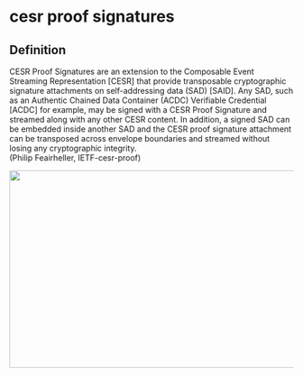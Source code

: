 # cesr proof signatures
## Definition
CESR Proof Signatures are an extension to the Composable Event Streaming Representation [CESR] that provide transposable cryptographic signature attachments on self-addressing data (SAD) [SAID]. Any SAD, such as an Authentic Chained Data Container (ACDC) Verifiable Credential [ACDC] for example, may be signed with a CESR Proof Signature and streamed along with any other CESR content. In addition, a signed SAD can be embedded inside another SAD and the CESR proof signature attachment can be transposed across envelope boundaries and streamed without losing any cryptographic integrity.   
(Philip Feairheller, IETF-cesr-proof)

<img src="https://hackmd.io/_uploads/ByxcPBQT5.png" width="600" height="350"/>